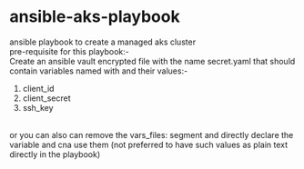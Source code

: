 # ansible-aks-playbook
ansible playbook to create a managed aks cluster
<br>pre-requisite for this playbook:-<br>
Create an ansible vault encrypted file with the name secret.yaml that should contain variables named with and their values:-<br>
1. client_id
2. client_secret
3. ssh_key
<br>
or you can also can remove the vars_files: segment and directly declare the variable and cna use them (not preferred to have such values as plain text directly in the playbook)
